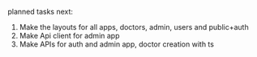 

planned tasks next:

1. Make the layouts for all apps, doctors, admin, users and public+auth
2. Make Api client for admin app
3. Make APIs for auth and admin app, doctor creation with ts